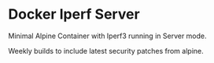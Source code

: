 # Docker Iperf Server
Minimal Alpine Container with Iperf3 running in Server mode.

Weekly builds to include latest security patches from alpine.
